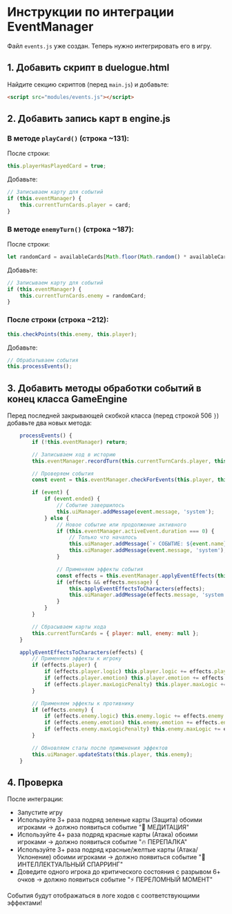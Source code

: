 # Инструкции по интеграции EventManager

Файл `events.js` уже создан. Теперь нужно интегрировать его в игру.

## 1. Добавить скрипт в duelogue.html

Найдите секцию скриптов (перед `main.js`) и добавьте:

```html
<script src="modules/events.js"></script>
```

## 2. Добавить запись карт в engine.js

### В методе `playCard()` (строка ~131):

После строки:
```javascript
this.playerHasPlayedCard = true;
```

Добавьте:
```javascript
// Записываем карту для событий
if (this.eventManager) {
    this.currentTurnCards.player = card;
}
```

### В методе `enemyTurn()` (строка ~187):

После строки:
```javascript
let randomCard = availableCards[Math.floor(Math.random() * availableCards.length)];
```

Добавьте:
```javascript
// Записываем карту для событий
if (this.eventManager) {
    this.currentTurnCards.enemy = randomCard;
}
```

### После строки (строка ~212):
```javascript
this.checkPoints(this.enemy, this.player);
```

Добавьте:
```javascript
// Обрабатываем события
this.processEvents();
```

## 3. Добавить методы обработки событий в конец класса GameEngine

Перед последней закрывающей скобкой класса (перед строкой 506 `}`) добавьте два новых метода:

```javascript
    processEvents() {
        if (!this.eventManager) return;

        // Записываем ход в историю
        this.eventManager.recordTurn(this.currentTurnCards.player, this.currentTurnCards.enemy);

        // Проверяем события
        const event = this.eventManager.checkForEvents(this.player, this.enemy);

        if (event) {
            if (event.ended) {
                // Событие завершилось
                this.uiManager.addMessage(event.message, 'system');
            } else {
                // Новое событие или продолжение активного
                if (this.eventManager.activeEvent.duration === 0) {
                    // Только что началось
                    this.uiManager.addMessage(`⚡ СОБЫТИЕ: ${event.name}`, 'system');
                    this.uiManager.addMessage(event.message, 'system');
                }

                // Применяем эффекты события
                const effects = this.eventManager.applyEventEffects(this.player, this.enemy);
                if (effects && effects.message) {
                    this.applyEventEffectsToCharacters(effects);
                    this.uiManager.addMessage(effects.message, 'system');
                }
            }
        }

        // Сбрасываем карты хода
        this.currentTurnCards = { player: null, enemy: null };
    }

    applyEventEffectsToCharacters(effects) {
        // Применяем эффекты к игроку
        if (effects.player) {
            if (effects.player.logic) this.player.logic += effects.player.logic;
            if (effects.player.emotion) this.player.emotion += effects.player.emotion;
            if (effects.player.maxLogicPenalty) this.player.maxLogic += effects.player.maxLogicPenalty;
        }

        // Применяем эффекты к противнику
        if (effects.enemy) {
            if (effects.enemy.logic) this.enemy.logic += effects.enemy.logic;
            if (effects.enemy.emotion) this.enemy.emotion += effects.enemy.emotion;
            if (effects.enemy.maxLogicPenalty) this.enemy.maxLogic += effects.enemy.maxLogicPenalty;
        }

        // Обновляем статы после применения эффектов
        this.uiManager.updateStats(this.player, this.enemy);
    }
```

## 4. Проверка

После интеграции:
- Запустите игру
- Используйте 3+ раза подряд зеленые карты (Защита) обоими игроками → должно появиться событие "🧘 МЕДИТАЦИЯ"
- Используйте 4+ раза подряд красные карты (Атака) обоими игроками → должно появиться событие "🔥 ПЕРЕПАЛКА"
- Используйте 3+ раза подряд красные/желтые карты (Атака/Уклонение) обоими игроками → должно появиться событие "🧠 ИНТЕЛЛЕКТУАЛЬНЫЙ СПАРРИНГ"
- Доведите одного игрока до критического состояния с разрывом 6+ очков → должно появиться событие "⚡ ПЕРЕЛОМНЫЙ МОМЕНТ"

События будут отображаться в логе ходов с соответствующими эффектами!
